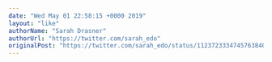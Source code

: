 ```yaml
---
date: "Wed May 01 22:58:15 +0000 2019"
layout: "like"
authorName: "Sarah Drasner"
authorUrl: "https://twitter.com/sarah_edo"
originalPost: "https://twitter.com/sarah_edo/status/1123723334745763840"
---
```

